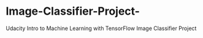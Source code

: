 # Image-Classifier-Project-
Udacity Intro to Machine Learning with TensorFlow Image Classifier Project
